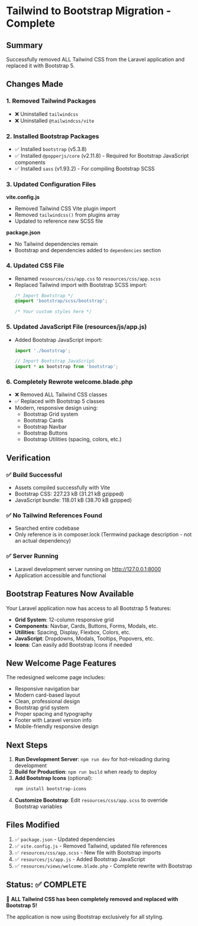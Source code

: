 # Tailwind to Bootstrap Migration - Complete

## Summary
Successfully removed ALL Tailwind CSS from the Laravel application and replaced it with Bootstrap 5.

## Changes Made

### 1. **Removed Tailwind Packages**
   - ❌ Uninstalled `tailwindcss`
   - ❌ Uninstalled `@tailwindcss/vite`

### 2. **Installed Bootstrap Packages**
   - ✅ Installed `bootstrap` (v5.3.8)
   - ✅ Installed `@popperjs/core` (v2.11.8) - Required for Bootstrap JavaScript components
   - ✅ Installed `sass` (v1.93.2) - For compiling Bootstrap SCSS

### 3. **Updated Configuration Files**

   **vite.config.js**
   - Removed Tailwind CSS Vite plugin import
   - Removed `tailwindcss()` from plugins array
   - Updated to reference new SCSS file

   **package.json**
   - No Tailwind dependencies remain
   - Bootstrap and dependencies added to `dependencies` section

### 4. **Updated CSS File**
   - Renamed `resources/css/app.css` to `resources/css/app.scss`
   - Replaced Tailwind import with Bootstrap SCSS import:
     ```scss
     /* Import Bootstrap */
     @import 'bootstrap/scss/bootstrap';
     
     /* Your custom styles here */
     ```

### 5. **Updated JavaScript File (resources/js/app.js)**
   - Added Bootstrap JavaScript import:
     ```javascript
     import './bootstrap';
     
     // Import Bootstrap JavaScript
     import * as bootstrap from 'bootstrap';
     ```

### 6. **Completely Rewrote welcome.blade.php**
   - ❌ Removed ALL Tailwind CSS classes
   - ✅ Replaced with Bootstrap 5 classes
   - Modern, responsive design using:
     - Bootstrap Grid system
     - Bootstrap Cards
     - Bootstrap Navbar
     - Bootstrap Buttons
     - Bootstrap Utilities (spacing, colors, etc.)

## Verification

### ✅ Build Successful
- Assets compiled successfully with Vite
- Bootstrap CSS: 227.23 kB (31.21 kB gzipped)
- JavaScript bundle: 118.01 kB (38.70 kB gzipped)

### ✅ No Tailwind References Found
- Searched entire codebase
- Only reference is in composer.lock (Termwind package description - not an actual dependency)

### ✅ Server Running
- Laravel development server running on http://127.0.0.1:8000
- Application accessible and functional

## Bootstrap Features Now Available

Your Laravel application now has access to all Bootstrap 5 features:
- **Grid System**: 12-column responsive grid
- **Components**: Navbar, Cards, Buttons, Forms, Modals, etc.
- **Utilities**: Spacing, Display, Flexbox, Colors, etc.
- **JavaScript**: Dropdowns, Modals, Tooltips, Popovers, etc.
- **Icons**: Can easily add Bootstrap Icons if needed

## New Welcome Page Features

The redesigned welcome page includes:
- Responsive navigation bar
- Modern card-based layout
- Clean, professional design
- Bootstrap grid system
- Proper spacing and typography
- Footer with Laravel version info
- Mobile-friendly responsive design

## Next Steps

1. **Run Development Server**: `npm run dev` for hot-reloading during development
2. **Build for Production**: `npm run build` when ready to deploy
3. **Add Bootstrap Icons** (optional): 
   ```bash
   npm install bootstrap-icons
   ```
4. **Customize Bootstrap**: Edit `resources/css/app.scss` to override Bootstrap variables

## Files Modified

1. ✅ `package.json` - Updated dependencies
2. ✅ `vite.config.js` - Removed Tailwind, updated file references
3. ✅ `resources/css/app.scss` - New file with Bootstrap imports
4. ✅ `resources/js/app.js` - Added Bootstrap JavaScript
5. ✅ `resources/views/welcome.blade.php` - Complete rewrite with Bootstrap

## Status: ✅ COMPLETE

🎉 **ALL Tailwind CSS has been completely removed and replaced with Bootstrap 5!**

The application is now using Bootstrap exclusively for all styling.
